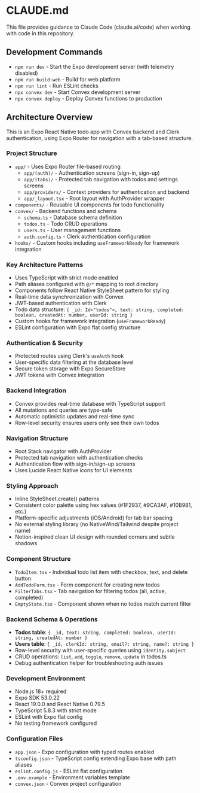 # CLAUDE.md

This file provides guidance to Claude Code (claude.ai/code) when working with code in this repository.

## Development Commands

- `npm run dev` - Start the Expo development server (with telemetry disabled)
- `npm run build:web` - Build for web platform
- `npm run lint` - Run ESLint checks
- `npx convex dev` - Start Convex development server
- `npx convex deploy` - Deploy Convex functions to production

## Architecture Overview

This is an Expo React Native todo app with Convex backend and Clerk authentication, using Expo Router for navigation with a tab-based structure.

### Project Structure
- `app/` - Uses Expo Router file-based routing
  - `app/(auth)/` - Authentication screens (sign-in, sign-up)
  - `app/(tabs)/` - Protected tab navigation with todos and settings screens
  - `app/providers/` - Context providers for authentication and backend
  - `app/_layout.tsx` - Root layout with AuthProvider wrapper
- `components/` - Reusable UI components for todo functionality
- `convex/` - Backend functions and schema
  - `schema.ts` - Database schema definition
  - `todos.ts` - Todo CRUD operations
  - `users.ts` - User management functions
  - `auth.config.ts` - Clerk authentication configuration
- `hooks/` - Custom hooks including `useFrameworkReady` for framework integration

### Key Architecture Patterns
- Uses TypeScript with strict mode enabled
- Path aliases configured with `@/*` mapping to root directory
- Components follow React Native StyleSheet pattern for styling
- Real-time data synchronization with Convex
- JWT-based authentication with Clerk
- Todo data structure: `{ _id: Id<"todos">, text: string, completed: boolean, createdAt: number, userId: string }`
- Custom hooks for framework integration (`useFrameworkReady`)
- ESLint configuration with Expo flat config structure

### Authentication & Security
- Protected routes using Clerk's `useAuth` hook
- User-specific data filtering at the database level
- Secure token storage with Expo SecureStore
- JWT tokens with Convex integration

### Backend Integration
- Convex provides real-time database with TypeScript support
- All mutations and queries are type-safe
- Automatic optimistic updates and real-time sync
- Row-level security ensures users only see their own todos

### Navigation Structure
- Root Stack navigator with AuthProvider
- Protected tab navigation with authentication checks
- Authentication flow with sign-in/sign-up screens
- Uses Lucide React Native icons for UI elements

### Styling Approach
- Inline StyleSheet.create() patterns
- Consistent color palette using hex values (#1F2937, #9CA3AF, #10B981, etc.)
- Platform-specific adjustments (iOS/Android) for tab bar spacing
- No external styling library (no NativeWind/Tailwind despite project name)
- Notion-inspired clean UI design with rounded corners and subtle shadows

### Component Structure
- `TodoItem.tsx` - Individual todo list item with checkbox, text, and delete button
- `AddTodoForm.tsx` - Form component for creating new todos
- `FilterTabs.tsx` - Tab navigation for filtering todos (all, active, completed)
- `EmptyState.tsx` - Component shown when no todos match current filter

### Backend Schema & Operations
- **Todos table**: `{ _id, text: string, completed: boolean, userId: string, createdAt: number }`
- **Users table**: `{ _id, clerkId: string, email?: string, name?: string }`
- Row-level security with user-specific queries using `identity.subject`
- CRUD operations: `list`, `add`, `toggle`, `remove`, `update` in todos.ts
- Debug authentication helper for troubleshooting auth issues

### Development Environment
- Node.js 18+ required
- Expo SDK 53.0.22
- React 19.0.0 and React Native 0.79.5
- TypeScript 5.8.3 with strict mode
- ESLint with Expo flat config
- No testing framework configured

### Configuration Files
- `app.json` - Expo configuration with typed routes enabled
- `tsconfig.json` - TypeScript config extending Expo base with path aliases
- `eslint.config.js` - ESLint flat configuration
- `.env.example` - Environment variables template
- `convex.json` - Convex project configuration